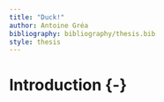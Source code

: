 ```yaml
---
title: "Duck!"
author: Antoine Gréa
bibliography: bibliography/thesis.bib
style: thesis
---
```


# Introduction {-}















































